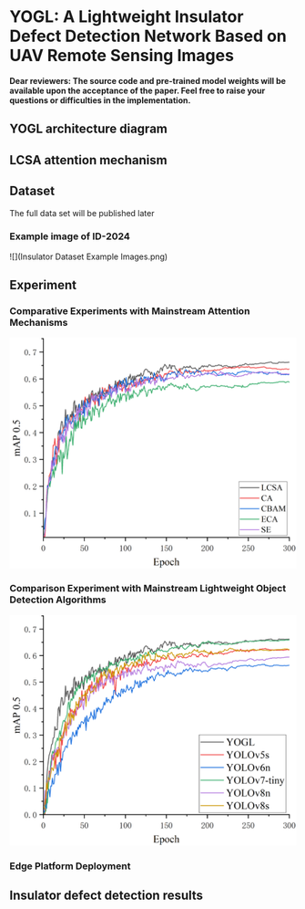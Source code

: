 # YOGL: A Lightweight Insulator Defect Detection Network Based on UAV Remote Sensing Images

**Dear reviewers: The source code and pre-trained model weights will be available upon the acceptance of the paper.   Feel free to raise your questions or difficulties in the implementation.**

## YOGL architecture diagram

## LCSA attention mechanism

## Dataset
The full data set will be published later
### Example image of ID-2024
![](Insulator Dataset Example Images.png)


## Experiment

### Comparative Experiments with Mainstream Attention Mechanisms
![](Different_Attention_Mechanisms.png)


### Comparison Experiment with Mainstream Lightweight Object Detection Algorithms
![](Lightweight_Detection_Models.png)

### Edge Platform Deployment

## Insulator defect detection results



